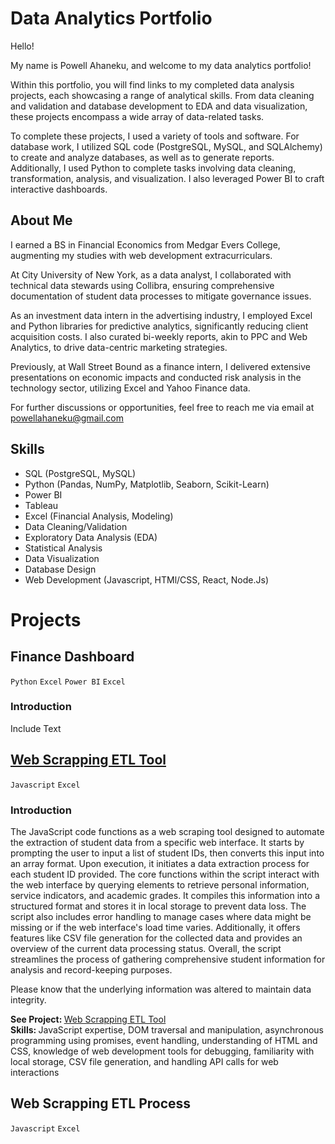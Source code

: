 <h1>Data Analytics Portfolio</h1>
<p>Hello!

My name is Powell Ahaneku, and welcome to my data analytics portfolio!

Within this portfolio, you will find links to my completed data analysis projects, each showcasing a range of analytical skills. From data cleaning and validation and database development to EDA and data visualization, these projects encompass a wide array of data-related tasks.

To complete these projects, I used a variety of tools and software. For database work, I utilized SQL code (PostgreSQL, MySQL, and SQLAlchemy) to create and analyze databases, as well as to generate reports. Additionally, I used Python to complete tasks involving data cleaning, transformation, analysis, and visualization. I also leveraged Power BI to craft interactive dashboards.</p>

<h2>About Me</h2>

<p>I earned a BS in Financial Economics from Medgar Evers College, augmenting my studies with web development extracurriculars.

At City University of New York, as a data analyst, I collaborated with technical data stewards using Collibra, ensuring comprehensive documentation of student data processes to mitigate governance issues.

As an investment data intern in the advertising industry, I employed Excel and Python libraries for predictive analytics, significantly reducing client acquisition costs. I also curated bi-weekly reports, akin to PPC and Web Analytics, to drive data-centric marketing strategies.

Previously, at Wall Street Bound as a finance intern, I delivered extensive presentations on economic impacts and conducted risk analysis in the technology sector, utilizing Excel and Yahoo Finance data.

For further discussions or opportunities, feel free to reach me via email at powellahaneku@gmail.com</p>


<h2>Skills</h2>
<ul>
  <li>SQL (PostgreSQL, MySQL)</li>
  <li>Python (Pandas, NumPy, Matplotlib, Seaborn, Scikit-Learn)</li>
  <li>Power BI</li>
  <li>Tableau</li>
  <li>Excel (Financial Analysis, Modeling)</li>
  <li>Data Cleaning/Validation</li>
  <li>Exploratory Data Analysis (EDA)</li>
  <li>Statistical Analysis</li>
  <li>Data Visualization</li>
  <li>Database Design</li>
  <li>Web Development (Javascript, HTMl/CSS, React, Node.Js)</li>
</ul>


<h1>Projects</h1>

<h2>Finance Dashboard</h2>
<code>Python</code> <code>Excel</code> <code>Power BI</code> <code>Excel</code>
<h3>Introduction</h3>

<p>Include Text</p>

<h2><a href="https://github.com/powellahaneku/Webscraper/tree/main">Web Scrapping ETL Tool</a></h2>
<code>Javascript</code> <code>Excel</code>

<h3>Introduction</h3>

<p>The JavaScript code functions as a web scraping tool designed to automate the extraction of student data from a specific web interface. It starts by prompting the user to input a list of student IDs, then converts this input into an array format. Upon execution, it initiates a data extraction process for each student ID provided. The core functions within the script interact with the web interface by querying elements to retrieve personal information, service indicators, and academic grades. It compiles this information into a structured format and stores it in local storage to prevent data loss. The script also includes error handling to manage cases where data might be missing or if the web interface's load time varies. Additionally, it offers features like CSV file generation for the collected data and provides an overview of the current data processing status. Overall, the script streamlines the process of gathering comprehensive student information for analysis and record-keeping purposes.
</p>

<p>Please know that the underlying information was altered to maintain data integrity. </p>

<b>See Project: </b><a href="https://github.com/powellahaneku/Webscraper/tree/main">Web Scrapping ETL Tool</a>
<br>
<b>Skills: </b> JavaScript expertise, DOM traversal and manipulation, asynchronous programming using promises, event handling, understanding of HTML and CSS, knowledge of web development tools for debugging, familiarity with local storage, CSV file generation, and handling API calls for web interactions





<h2>Web Scrapping ETL Process</h2>
<code>Javascript</code> <code>Excel</code>


























